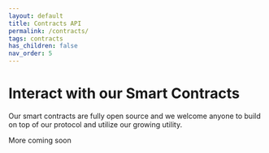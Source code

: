 ```yaml
---
layout: default
title: Contracts API
permalink: /contracts/
tags: contracts
has_children: false
nav_order: 5
---
```


# Interact with our Smart Contracts

Our smart contracts are fully open source and we welcome anyone to build on top of our protocol and utilize our growing utility.

More coming soon
